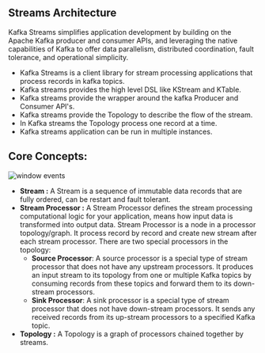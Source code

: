 ## Streams Architecture

Kafka Streams simplifies application development by building on the Apache Kafka producer and consumer APIs, and leveraging the native capabilities of Kafka to offer data parallelism, distributed coordination, fault tolerance, and operational simplicity.

 - Kafka Streams is a client library for stream processing applications that process records in kafka topics.
 - Kafka streams provides the high level DSL like KStream and KTable.
 - Kafka streams provide the wrapper around the kafka Producer and Consumer API's.
 - Kafka streams provide the Topology to describe the flow of the stream.
 - In Kafka streams the Topology process one record at a time.
 - Kafka streams application can be run in multiple instances. 

## Core Concepts:

 
![window events](https://github.com/gurditsingh/blog/blob/gh-pages/_screenshots/Processor-Topology.png?raw=true) 
 - **Stream :** A Stream is a sequence of immutable data records that are fully ordered, can be restart and fault tolerant.
 - **Stream Processor :** A Stream Processor defines the stream processing computational logic for your application, means how input data is transformed into output data. Stream Processor is a node in a processor topology/graph. It process record by record and create new stream after each stream processor. There are two special processors in the topology:
	-   **Source Processor**: A source processor is a special type of  stream processor that does not have any upstream processors. It produces an input stream to its topology from one or multiple Kafka topics by consuming records from these topics and forward them to its down-stream processors.
	-   **Sink Processor**: A sink processor is a special type of stream processor that does not have down-stream processors. It sends any received records from its up-stream processors to a specified Kafka topic.
- **Topology :** A Topology is a graph of processors chained together by streams.

<!--stackedit_data:
eyJoaXN0b3J5IjpbLTk2NzkzODU0NCwxNjM2ODg5MDUyLC02Nz
YyMTM5NjYsLTEwODgyMTQ1NTQsLTExMTM1NjM4MjYsLTE5NDQ2
Nzc0NDAsMTY3Mjg4MzczMSwtNzQ1NTg0NzEzLC02NDcyOTk2Nz
gsNDA4MjAzNDg2LC0xOTQ4NDUzOTY1LDY2MzUzNDg2OCwzNjA0
ODA2ODAsMTAxODEwMDIxMywxNTYyNzc1NTY3LDU0NTExNjMyMy
wxNjkzMzg5NjU5LC0zNTkxNDUzNTksNDc2NDM1MDQ3LC0xMTc1
NTM2ODc5XX0=
-->